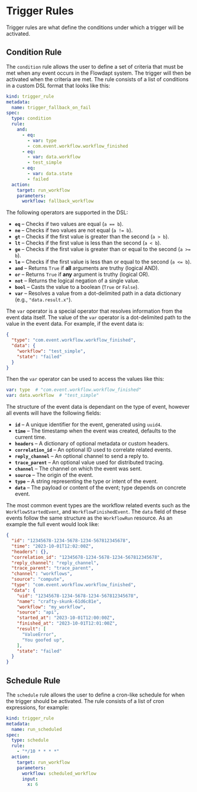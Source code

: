 # Trigger Rules

Trigger rules are what define the conditions under which a trigger will be activated. 

## Condition Rule

The `condition` rule allows the user to define a set of criteria that must be met when any event occurs in the Flowdapt system. The trigger will then be activated when the criteria are met. The rule consists of a list of conditions in a custom DSL format that looks like this:

```yaml
kind: trigger_rule
metadata:
  name: trigger_fallback_on_fail
spec:
  type: condition
  rule:
    and:
      - eq:
        - var: type
        - com.event.workflow.workflow_finished
      - eq:
        - var: data.workflow
        - test_simple
      - eq:
        - var: data.state
        - failed
  action:
    target: run_workflow
    parameters:
      workflow: fallback_workflow
```

The following operators are supported in the DSL:

- **`eq`** – Checks if two values are equal (`a == b`).
- **`ne`** – Checks if two values are not equal (`a != b`).
- **`gt`** – Checks if the first value is greater than the second (`a > b`).
- **`lt`** – Checks if the first value is less than the second (`a < b`).
- **`ge`** – Checks if the first value is greater than or equal to the second (`a >= b`).
- **`le`** – Checks if the first value is less than or equal to the second (`a <= b`).
- **`and`** – Returns `True` if **all** arguments are truthy (logical AND).
- **`or`** – Returns `True` if **any** argument is truthy (logical OR).
- **`not`** – Returns the logical negation of a single value.
- **`bool`** – Casts the value to a boolean (`True` or `False`).
- **`var`** – Resolves a value from a dot-delimited path in a data dictionary (e.g., `"data.result.x"`).

The `var` operator is a special operator that resolves information from the event data itself. The value of the `var` operator is a dot-delimited path to the value in the event data. For example, if the event data is:

```json
{
  "type": "com.event.workflow.workflow_finished",
  "data": {
    "workflow": "test_simple",
    "state": "failed"
  }
}
```

Then the `var` operator can be used to access the values like this:

```yaml
var: type  # "com.event.workflow.workflow_finished"
var: data.workflow  # "test_simple"
```

The structure of the event data is dependant on the type of event, however all events will have the following fields:

- **`id`** – A unique identifier for the event, generated using `uuid4`.
- **`time`** – The timestamp when the event was created, defaults to the current time.
- **`headers`** – A dictionary of optional metadata or custom headers.
- **`correlation_id`** – An optional ID used to correlate related events.
- **`reply_channel`** – An optional channel to send a reply to.
- **`trace_parent`** – An optional value used for distributed tracing.
- **`channel`** – The channel on which the event was sent.
- **`source`** – The origin of the event.
- **`type`** – A string representing the type or intent of the event.
- **`data`** – The payload or content of the event; type depends on concrete event.

The most common event types are the workflow related events such as the `WorkflowStartedEvent`, and `WorkflowFinishedEvent`. The `data` field of these events follow the same structure as the `WorkflowRun` resource. As an example the full event would look like:

```json
{
  "id": "12345678-1234-5678-1234-567812345678",
  "time": "2023-10-01T12:02:00Z",
  "headers": {},
  "correlation_id": "12345678-1234-5678-1234-567812345678",
  "reply_channel": "reply_channel",
  "trace_parent": "trace_parent",
  "channel": "workflows",
  "source": "compute",
  "type": "com.event.workflow.workflow_finished",
  "data": {
    "uid": "12345678-1234-5678-1234-567812345678",
    "name": "crafty-skunk-61d6c81e",
    "workflow": "my_workflow",
    "source": "api",
    "started_at": "2023-10-01T12:00:00Z",
    "finished_at": "2023-10-01T12:01:00Z",
    "result": [
      "ValueError",
      "You goofed up",
    ],
    "state": "failed"
  }
}
```

## Schedule Rule

The `schedule` rule allows the user to define a cron-like schedule for when the trigger should be activated. The rule consists of a list of cron expressions, for example:

```yaml
kind: trigger_rule
metadata:
  name: run_scheduled
spec:
  type: schedule
  rule:
    - "*/10 * * * *"
  action:
    target: run_workflow
    parameters:
      workflow: scheduled_workflow
      input:
        x: 6
```
